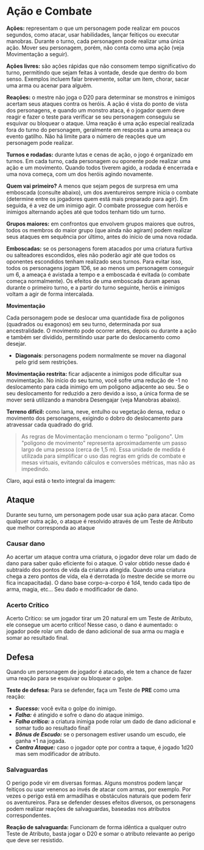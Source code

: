 # Ação e Combate

**Ações:** representam o que um personagem pode realizar em poucos segundos, como atacar, usar habilidades, lançar feitiços ou executar manobras. Durante o turno, cada personagem pode realizar uma única ação. Mover seu personagem, porém, não conta como uma ação (veja Movimentação a seguir).

**Ações livres:** são ações rápidas que não consomem tempo significativo do turno, permitindo que sejam feitas à vontade, desde que dentro do bom senso. Exemplos incluem falar brevemente, soltar um item, chorar, sacar uma arma ou acenar para alguém.

**Reações:** o mestre não joga o D20 para determinar se monstros e inimigos acertam seus ataques contra os heróis. A ação é vista do ponto de vista dos personagens, e quando um monstro ataca, é o jogador quem deve reagir e fazer o teste para verificar se seu personagem conseguiu se esquivar ou bloquear o ataque. Uma reação é uma ação especial realizada fora do turno do personagem, geralmente em resposta a uma ameaça ou evento gatilho. Não há limite para o número de reações que um personagem pode realizar.

**Turnos e rodadas:** durante lutas e cenas de ação, o jogo é organizado em turnos. Em cada turno, cada personagem ou oponente pode realizar uma ação e um movimento. Quando todos tiverem agido, a rodada é encerrada e uma nova começa, com um dos heróis agindo novamente.

**Quem vai primeiro?** A menos que sejam pegos de surpresa em uma emboscada (consulte abaixo), um dos aventureiros sempre inicia o combate (determine entre os jogadores quem está mais preparado para agir). Em seguida, é a vez de um inimigo agir. O combate prossegue com heróis e inimigos alternando ações até que todos tenham tido um turno.

**Grupos maiores:** em confrontos que envolvem grupos maiores que outros, todos os membros do maior grupo (que ainda não agiram) podem realizar seus ataques em sequência por último, antes do início de uma nova rodada.

**Emboscadas:** se os personagens forem atacados por uma criatura furtiva ou salteadores escondidos, eles não poderão agir até que todos os oponentes escondidos tenham realizado seus turnos. Para evitar isso, todos os personagens jogam 1D6, se ao menos um personagem conseguir um 6, a ameaça é avistada a tempo e a emboscada é evitada (o combate começa normalmente). Os efeitos de uma emboscada duram apenas durante o primeiro turno, e a partir do turno seguinte, heróis e inimigos voltam a agir de forma intercalada.

**Movimentação**

Cada personagem pode se deslocar uma quantidade fixa de poligonos (quadrados ou exagonos) em seu turno, determinada por sua ancestralidade. O movimento pode ocorrer antes, depois ou durante a ação e também ser dividido, permitindo usar parte do deslocamento como desejar.

- **Diagonais**: personagens podem normalmente se mover na diagonal pelo grid sem restrições.

**Movimentação restrita:** ficar adjacente a inimigos pode dificultar sua movimentação. No início do seu turno, você sofre uma redução de -1 no deslocamento para cada inimigo em um poligono adjacente ao seu. Se o seu deslocamento for reduzido a zero devido a isso, a única forma de se mover será utilizando a manobra Desengajar (veja Manobras abaixo).

**Terreno difícil:** como lama, neve, entulho ou vegetação densa, reduz o movimento dos personagens, exigindo o dobro do deslocamento para atravessar cada quadrado do grid.

> As regras de Movimentação mencionam o termo "poligono". Um "poligono de movimento" representa aproximadamente um passo largo de uma pessoa (cerca de 1,5 m). Essa unidade de medida é utilizada para simplificar o uso das regras em grids de combate e mesas virtuais, evitando cálculos e conversões métricas, mas não as impedindo.

Claro, aqui está o texto integral da imagem:

## Ataque

Durante seu turno, um personagem pode usar sua ação para atacar. Como qualquer outra ação, o ataque é resolvido através de um Teste de Atributo que melhor corresponda ao ataque

### Causar dano

Ao acertar um ataque contra uma criatura, o jogador deve rolar um dado de dano para saber quão eficiente foi o ataque. O valor obtido nesse dado é subtraído dos pontos de vida da criatura atingida. Quando uma criatura chega a zero pontos de vida, ela é derrotada (o mestre decide se morre ou fica incapacitada). O dano base corpo-a-corpo é 1d4, tendo cada tipo de arma, magia, etc... Seu dado e modificador de dano.

### **Acerto Crítico**

Acerto Crítico: se um jogador tirar um 20 natural em um Teste de Atributo, ele consegue um acerto crítico! Nesse caso, o dano é aumentado: o jogador pode rolar um dado de dano adicional de sua arma ou magia e somar ao resultado final.

## **Defesa**

Quando um personagem de jogador é atacado, ele tem a chance de fazer uma reação para se esquivar ou bloquear o golpe.

**Teste de defesa:** Para se defender, faça um Teste de **PRE** como uma reação:

- ***Sucesso:*** você evita o golpe do inimigo.
- ***Falha:*** é atingido e sofre o dano do ataque inimigo.
- ***Falha crítica:*** a criatura inimiga pode rolar um dado de dano adicional e somar tudo ao resultado final!
- ***Bônus de Escudo:*** se o personagem estiver usando um escudo, ele ganha +1 na jogada.
- ***Contra Ataque:*** caso o jogador opte por contra a taque, é jogado 1d20 mas sem modificador de atributo.

### **Salvaguardas**

O perigo pode vir em diversas formas. Alguns monstros podem lançar feitiços ou usar venenos ao invés de atacar com armas, por exemplo. Por vezes o perigo está em armadilhas e obstáculos naturais que podem ferir os aventureiros. Para se defender desses efeitos diversos, os personagens podem realizar reações de salvaguardas, baseadas nos atributos correspondentes.

**Reação de salvaguarda:** Funcionam de forma idêntica a qualquer outro Teste de Atributo, basta jogar o D20 e somar o atributo relevante ao perigo que deve ser resistido.
